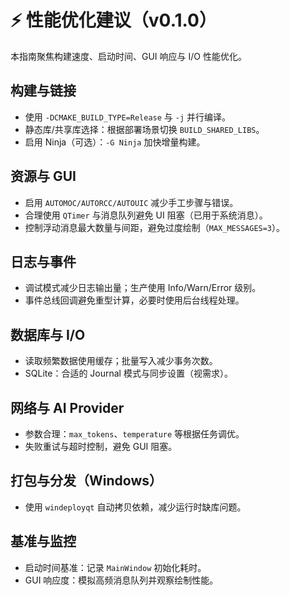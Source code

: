 # ⚡ 性能优化建议（v0.1.0）

本指南聚焦构建速度、启动时间、GUI 响应与 I/O 性能优化。

## 构建与链接
- 使用 `-DCMAKE_BUILD_TYPE=Release` 与 `-j` 并行编译。
- 静态库/共享库选择：根据部署场景切换 `BUILD_SHARED_LIBS`。
- 启用 Ninja（可选）：`-G Ninja` 加快增量构建。

## 资源与 GUI
- 启用 `AUTOMOC/AUTORCC/AUTOUIC` 减少手工步骤与错误。
- 合理使用 `QTimer` 与消息队列避免 UI 阻塞（已用于系统消息）。
- 控制浮动消息最大数量与间距，避免过度绘制（`MAX_MESSAGES=3`）。

## 日志与事件
- 调试模式减少日志输出量；生产使用 Info/Warn/Error 级别。
- 事件总线回调避免重型计算，必要时使用后台线程处理。

## 数据库与 I/O
- 读取频繁数据使用缓存；批量写入减少事务次数。
- SQLite：合适的 Journal 模式与同步设置（视需求）。

## 网络与 AI Provider
- 参数合理：`max_tokens`、`temperature` 等根据任务调优。
- 失败重试与超时控制，避免 GUI 阻塞。

## 打包与分发（Windows）
- 使用 `windeployqt` 自动拷贝依赖，减少运行时缺库问题。

## 基准与监控
- 启动时间基准：记录 `MainWindow` 初始化耗时。
- GUI 响应度：模拟高频消息队列并观察绘制性能。